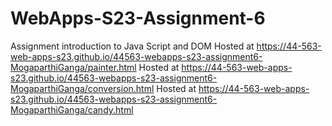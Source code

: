 
# WebApps-S23-Assignment-6
Assignment introduction to Java Script and DOM
Hosted at https://44-563-web-apps-s23.github.io/44563-webapps-s23-assignment6-MogaparthiGanga/painter.html
Hosted at https://44-563-web-apps-s23.github.io/44563-webapps-s23-assignment6-MogaparthiGanga/conversion.html
Hosted at https://44-563-web-apps-s23.github.io/44563-webapps-s23-assignment6-MogaparthiGanga/candy.html
